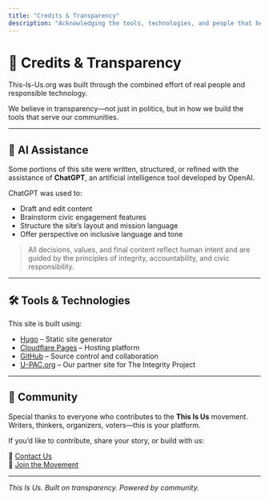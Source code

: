```yaml
---
title: "Credits & Transparency"
description: "Acknowledging the tools, technologies, and people that helped build This-Is-Us.org."
---
```


# 🙏 Credits & Transparency

This-Is-Us.org was built through the combined effort of real people and responsible technology.

We believe in transparency—not just in politics, but in how we build the tools that serve our communities.

---

## 🤖 AI Assistance

Some portions of this site were written, structured, or refined with the assistance of **ChatGPT**, an artificial intelligence tool developed by OpenAI.

ChatGPT was used to:
- Draft and edit content
- Brainstorm civic engagement features
- Structure the site’s layout and mission language
- Offer perspective on inclusive language and tone

> All decisions, values, and final content reflect human intent and are guided by the principles of integrity, accountability, and civic responsibility.

---

## 🛠️ Tools & Technologies

This site is built using:
- [Hugo](https://gohugo.io/) – Static site generator  
- [Cloudflare Pages](https://pages.cloudflare.com/) – Hosting platform  
- [GitHub](https://github.com/) – Source control and collaboration  
- [U-PAC.org](https://u-pac.org) – Our partner site for The Integrity Project

---

## 👥 Community

Special thanks to everyone who contributes to the **This Is Us** movement. Writers, thinkers, organizers, voters—this is your platform.

If you’d like to contribute, share your story, or build with us:

📮 [Contact Us](/contact)  
📢 [Join the Movement](/voices)

---

*This Is Us. Built on transparency. Powered by community.*
